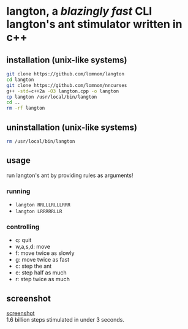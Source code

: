 # langton, a *blazingly fast* CLI langton's ant stimulator written in c++
## installation (unix-like systems)
```bash
git clone https://github.com/lomnom/langton
cd langton
git clone https://github.com/lomnom/nncurses
g++ -std=c++2a -O3 langton.cpp -o langton
cp langton /usr/local/bin/langton
cd ..
rm -rf langton
```
## uninstallation (unix-like systems)
```bash
rm /usr/local/bin/langton
```
## usage
run langton's ant by providing rules as arguments!  

### running
  - `langton RRLLLRLLLRRR`
  - `langton LRRRRRLLR`  

### controlling
  - q: quit
  - w,a,s,d: move
  - f: move twice as slowly
  - g: move twice as fast
  - c: step the ant
  - e: step half as much
  - r: step twice as much

## screenshot
[screenshot](screenshot.png)  
1.6 billion steps stimulated in under 3 seconds.